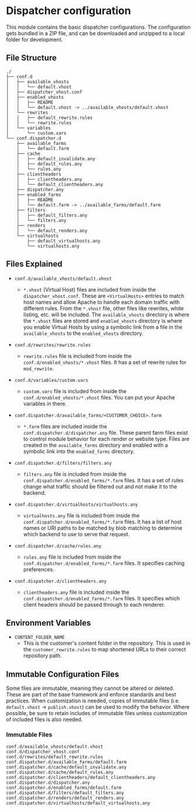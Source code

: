 # Dispatcher configuration

This module contains the basic dispatcher configurations. The configuration gets
bundled in a ZIP file, and can be downloaded and unzipped to a local folder for
development.

## File Structure

```
./
├── conf.d
│   ├── available_vhosts
│   │   └── default.vhost
│   ├── dispatcher_vhost.conf
│   ├── enabled_vhosts
│   │   ├── README
│   │   └── default.vhost -> ../available_vhosts/default.vhost
│   └── rewrites
│   │   ├── default_rewrite.rules
│   │   └── rewrite.rules
│   └── variables
│       └── custom.vars
└── conf.dispatcher.d
    ├── available_farms
    │   └── default.farm
    ├── cache
    │   ├── default_invalidate.any
    │   ├── default_rules.any
    │   └── rules.any
    ├── clientheaders
    │   ├── clientheaders.any
    │   └── default_clientheaders.any
    ├── dispatcher.any
    ├── enabled_farms
    │   ├── README
    │   └── default.farm -> ../available_farms/default.farm
    ├── filters
    │   ├── default_filters.any
    │   └── filters.any
    ├── renders
    │   └── default_renders.any
    └── virtualhosts
        ├── default_virtualhosts.any
        └── virtualhosts.any
```

## Files Explained

- `conf.d/available_vhosts/default.vhost`

  - `*.vhost` (Virtual Host) files are included from inside the
    `dispatcher_vhost.conf`. These are `<VirtualHosts>` entries to match host
    names and allow Apache to handle each domain traffic with different rules.
    From the `*.vhost` file, other files like rewrites, white listing, etc. will
    be included. The `available_vhosts` directory is where the `*.vhost` files
    are stored and `enabled_vhosts` directory is where you enable Virtual Hosts
    by using a symbolic link from a file in the `available_vhosts` to the
    `enabled_vhosts` directory.

- `conf.d/rewrites/rewrite.rules`

  - `rewrite.rules` file is included from inside the
    `conf.d/enabled_vhosts/*.vhost` files. It has a set of rewrite rules for
    `mod_rewrite`.

- `conf.d/variables/custom.vars`

  - `custom.vars` file is included from inside the
    `conf.d/enabled_vhosts/*.vhost` files. You can put your Apache variables in
    there.

- `conf.dispatcher.d/available_farms/<CUSTOMER_CHOICE>.farm`

  - `*.farm` files are included inside the `conf.dispatcher.d/dispatcher.any`
    file. These parent farm files exist to control module behavior for each
    render or website type. Files are created in the `available_farms` directory
    and enabled with a symbolic link into the `enabled_farms` directory.

- `conf.dispatcher.d/filters/filters.any`

  - `filters.any` file is included from inside the
    `conf.dispatcher.d/enabled_farms/*.farm` files. It has a set of rules change
    what traffic should be filtered out and not make it to the backend.

- `conf.dispatcher.d/virtualhosts/virtualhosts.any`

  - `virtualhosts.any` file is included from inside the
    `conf.dispatcher.d/enabled_farms/*.farm` files. It has a list of host names
    or URI paths to be matched by blob matching to determine which backend to
    use to serve that request.

- `conf.dispatcher.d/cache/rules.any`

  - `rules.any` file is included from inside the
    `conf.dispatcher.d/enabled_farms/*.farm` files. It specifies caching
    preferences.

- `conf.dispatcher.d/clientheaders.any`
  - `clientheaders.any` file is included inside the
    `conf.dispatcher.d/enabled_farms/*.farm` files. It specifies which client
    headers should be passed through to each renderer.

## Environment Variables

- `CONTENT_FOLDER_NAME`
  - This is the customer's content folder in the repository. This is used in the
    `customer_rewrite.rules` to map shortened URLs to their correct repository
    path.

## Immutable Configuration Files

Some files are immutable, meaning they cannot be altered or deleted. These are
part of the base framework and enforce standards and best practices. When
customization is needed, copies of immutable files (i.e. `default.vhost` ->
`publish.vhost`) can be used to modify the behavior. Where possible, be sure to
retain includes of immutable files unless customization of included files is
also needed.

### Immutable Files

```
conf.d/available_vhosts/default.vhost
conf.d/dispatcher_vhost.conf
conf.d/rewrites/default_rewrite.rules
conf.dispatcher.d/available_farms/default.farm
conf.dispatcher.d/cache/default_invalidate.any
conf.dispatcher.d/cache/default_rules.any
conf.dispatcher.d/clientheaders/default_clientheaders.any
conf.dispatcher.d/dispatcher.any
conf.dispatcher.d/enabled_farms/default.farm
conf.dispatcher.d/filters/default_filters.any
conf.dispatcher.d/renders/default_renders.any
conf.dispatcher.d/virtualhosts/default_virtualhosts.any
```
